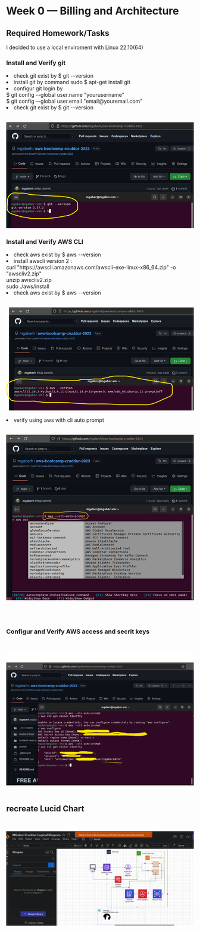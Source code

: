 # Week 0 — Billing and Architecture
## Required Homework/Tasks
I decided to use a local enviroment with Linux 22.10(64)
### Install and Verify git
  <li>check git exist by $ git --version </li>
  <li>install git by command sudo $ apt-get install git</li>
  <li>configur git login by<br>
	$ git config --global user.name "yourusername"<br>
	$ git config --global user.email "email@youremail.com"</li>
  <li>check git exist by $ git --version </li>
  <br>
  
  ![git install verification](assets/Week-0-git.png)
  
###  Install and Verify AWS CLI

<li>check aws exist by $ aws --version </li>
<li>install awscli version 2 : </li>
curl "https://awscli.amazonaws.com/awscli-exe-linux-x86_64.zip" -o "awscliv2.zip" <br>
unzip awscliv2.zip<br>
sudo ./aws/install
<li>check aws exist by $ aws --version </li>
<br>

![aws install verification](assets/week-0-aws.png)


<li>verify using aws with cli auto prompt </li>
<br>

![aws cli auto prompt verification](assets/week-0-aws-cli-auto-prompt.png)

<br>
<br>

###  Configur and Verify AWS access and secrit keys

<br>

![aws_access_keys](assets/week-0-aws-configure.png)
<br>
<br>

## recreate Lucid Chart
<br>

![Lucid_Chart](assets/week-0-Lucidchart.png)



